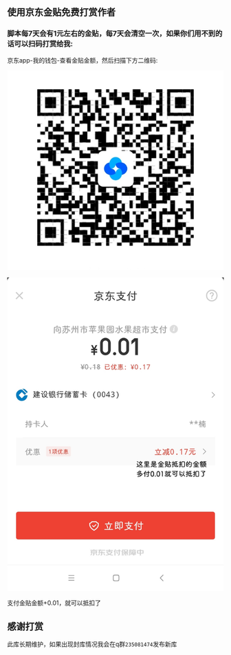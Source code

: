 ## 使用京东金贴免费打赏作者

### 脚本每7天会有1元左右的金贴，每7天会清空一次，如果你们用不到的话可以扫码打赏给我:

京东app-我的钱包-查看金贴金额，然后扫描下方二维码:

![image-20201111142402230](/backUp/jintie.jpg)


![image-20201111142402231](/backUp/jintie2.jpg)

支付金贴金额+0.01，就可以抵扣了

## 感谢打赏

此库长期维护，如果出现封库情况我会在q群`235081474`发布新库
